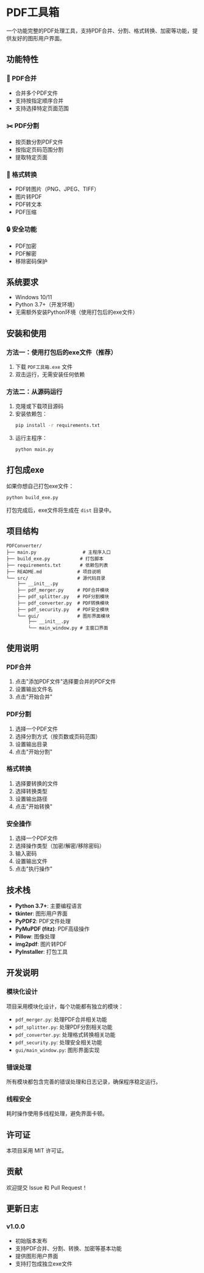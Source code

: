 # PDF工具箱

一个功能完整的PDF处理工具，支持PDF合并、分割、格式转换、加密等功能，提供友好的图形用户界面。

## 功能特性

### 🔗 PDF合并
- 合并多个PDF文件
- 支持按指定顺序合并
- 支持选择特定页面范围

### ✂️ PDF分割
- 按页数分割PDF文件
- 按指定页码范围分割
- 提取特定页面

### 🔄 格式转换
- PDF转图片（PNG、JPEG、TIFF）
- 图片转PDF
- PDF转文本
- PDF压缩

### 🔒 安全功能
- PDF加密
- PDF解密
- 移除密码保护

## 系统要求

- Windows 10/11
- Python 3.7+（开发环境）
- 无需额外安装Python环境（使用打包后的exe文件）

## 安装和使用

### 方法一：使用打包后的exe文件（推荐）

1. 下载 `PDF工具箱.exe` 文件
2. 双击运行，无需安装任何依赖

### 方法二：从源码运行

1. 克隆或下载项目源码
2. 安装依赖包：
   ```bash
   pip install -r requirements.txt
   ```
3. 运行主程序：
   ```bash
   python main.py
   ```

## 打包成exe

如果你想自己打包exe文件：

```bash
python build_exe.py
```

打包完成后，exe文件将生成在 `dist` 目录中。

## 项目结构

```
PDFConverter/
├── main.py                 # 主程序入口
├── build_exe.py           # 打包脚本
├── requirements.txt       # 依赖包列表
├── README.md             # 项目说明
└── src/                  # 源代码目录
    ├── __init__.py
    ├── pdf_merger.py     # PDF合并模块
    ├── pdf_splitter.py   # PDF分割模块
    ├── pdf_converter.py  # PDF转换模块
    ├── pdf_security.py   # PDF安全模块
    └── gui/              # 图形界面模块
        ├── __init__.py
        └── main_window.py # 主窗口界面
```

## 使用说明

### PDF合并
1. 点击"添加PDF文件"选择要合并的PDF文件
2. 设置输出文件名
3. 点击"开始合并"

### PDF分割
1. 选择一个PDF文件
2. 选择分割方式（按页数或页码范围）
3. 设置输出目录
4. 点击"开始分割"

### 格式转换
1. 选择要转换的文件
2. 选择转换类型
3. 设置输出路径
4. 点击"开始转换"

### 安全操作
1. 选择一个PDF文件
2. 选择操作类型（加密/解密/移除密码）
3. 输入密码
4. 设置输出文件
5. 点击"执行操作"

## 技术栈

- **Python 3.7+**: 主要编程语言
- **tkinter**: 图形用户界面
- **PyPDF2**: PDF文件处理
- **PyMuPDF (fitz)**: PDF高级操作
- **Pillow**: 图像处理
- **img2pdf**: 图片转PDF
- **PyInstaller**: 打包工具

## 开发说明

### 模块化设计
项目采用模块化设计，每个功能都有独立的模块：
- `pdf_merger.py`: 处理PDF合并相关功能
- `pdf_splitter.py`: 处理PDF分割相关功能
- `pdf_converter.py`: 处理格式转换相关功能
- `pdf_security.py`: 处理安全相关功能
- `gui/main_window.py`: 图形界面实现

### 错误处理
所有模块都包含完善的错误处理和日志记录，确保程序稳定运行。

### 线程安全
耗时操作使用多线程处理，避免界面卡顿。

## 许可证

本项目采用 MIT 许可证。

## 贡献

欢迎提交 Issue 和 Pull Request！

## 更新日志

### v1.0.0
- 初始版本发布
- 支持PDF合并、分割、转换、加密等基本功能
- 提供图形用户界面
- 支持打包成独立exe文件 
